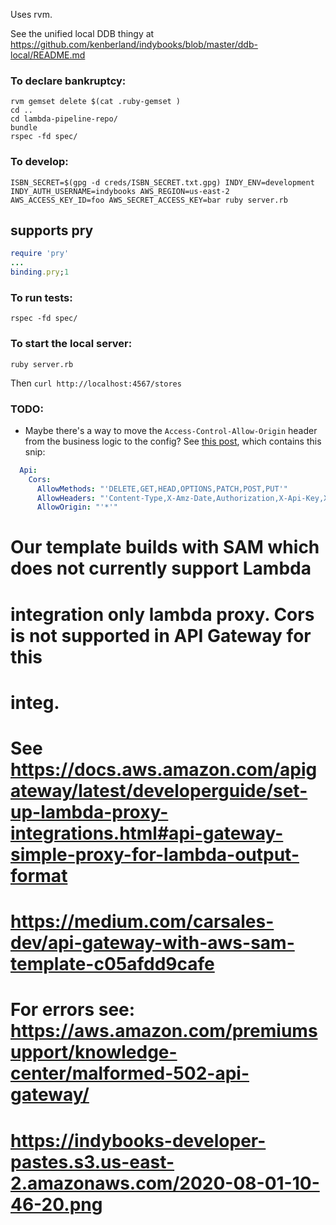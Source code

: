 Uses rvm.

See the unified local DDB thingy at https://github.com/kenberland/indybooks/blob/master/ddb-local/README.md

### To declare bankruptcy:
```
rvm gemset delete $(cat .ruby-gemset )
cd ..
cd lambda-pipeline-repo/
bundle
rspec -fd spec/
```

### To develop:
```
ISBN_SECRET=$(gpg -d creds/ISBN_SECRET.txt.gpg) INDY_ENV=development INDY_AUTH_USERNAME=indybooks AWS_REGION=us-east-2 AWS_ACCESS_KEY_ID=foo AWS_SECRET_ACCESS_KEY=bar ruby server.rb
```

## supports pry
```ruby
require 'pry'
...
binding.pry;1
```

### To run tests:

```
rspec -fd spec/
```

### To start the local server:
```
ruby server.rb
```

Then `curl http://localhost:4567/stores`

### TODO:

- Maybe there's a way to move the `Access-Control-Allow-Origin` header from the business logic to the config? See [this post](https://alexharv074.github.io/2019/03/31/introduction-to-sam-part-iii-adding-a-proxy-endpoint-and-cors-configuration.html), which contains this snip:

```yaml
  Api:
    Cors:
      AllowMethods: "'DELETE,GET,HEAD,OPTIONS,PATCH,POST,PUT'"
      AllowHeaders: "'Content-Type,X-Amz-Date,Authorization,X-Api-Key,X-Amz-Security-Token'"
      AllowOrigin: "'*'"
```


  # Our template builds with SAM which does not currently support Lambda
  # integration only lambda proxy. Cors is not supported in API Gateway for this
  # integ.
  # See https://docs.aws.amazon.com/apigateway/latest/developerguide/set-up-lambda-proxy-integrations.html#api-gateway-simple-proxy-for-lambda-output-format
  # https://medium.com/carsales-dev/api-gateway-with-aws-sam-template-c05afdd9cafe

  # For errors see: https://aws.amazon.com/premiumsupport/knowledge-center/malformed-502-api-gateway/
  # https://indybooks-developer-pastes.s3.us-east-2.amazonaws.com/2020-08-01-10-46-20.png


